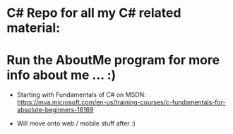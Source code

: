# C# Repo for all my C# related material:

# Run the AboutMe program for more info about me ... :)

- Starting with Fundamentals of C# on MSDN: https://mva.microsoft.com/en-us/training-courses/c-fundamentals-for-absolute-beginners-16169

- Will move onto web / mobile stuff after :)
